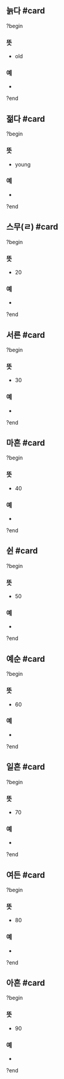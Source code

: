## 늙다 #card
?begin
### 뜻
- old
### 예
-
?end


## 젊다 #card
?begin
### 뜻
- young
### 예
-
?end


## 스무(ㄹ) #card
?begin
### 뜻
- 20
### 예
-
<!--SR:!2025-04-19,7,252-->
?end


## 서른 #card
?begin
### 뜻
- 30
### 예
-
?end


## 마흔 #card
?begin
### 뜻
- 40
### 예
-
?end


## 쉰 #card
?begin
### 뜻
- 50
### 예
-
?end


## 예순 #card
?begin
### 뜻
- 60
### 예
-
<!--SR:!2025-04-23,7,252-->
?end


## 일흔 #card
?begin
### 뜻
- 70
### 예
-
<!--SR:!2025-05-21,30,270-->
?end


## 여든 #card
?begin
### 뜻
- 80
### 예
-
?end


## 아흔 #card
?begin
### 뜻
- 90
### 예
-
?end

